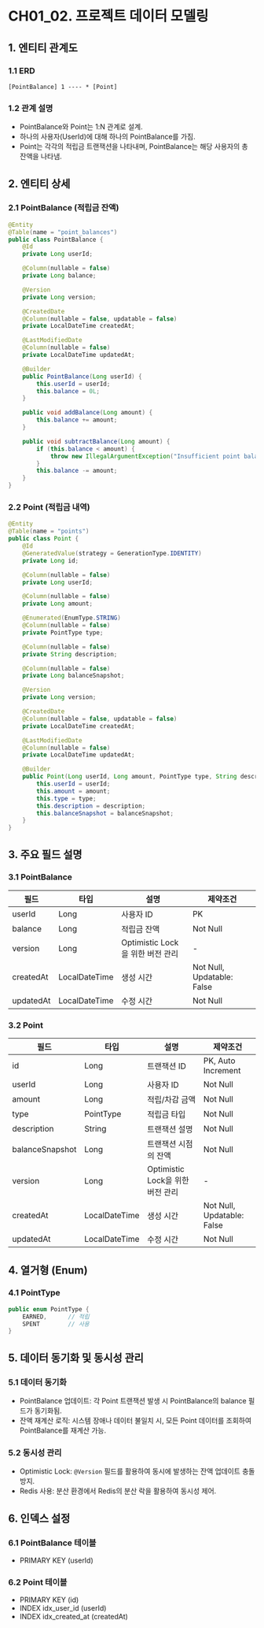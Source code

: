 # CH01_02. 프로젝트 데이터 모델링

## 1. 엔티티 관계도

### 1.1 ERD
```
[PointBalance] 1 ---- * [Point]
```

### 1.2 관계 설명
- PointBalance와 Point는 1:N 관계로 설계.
- 하나의 사용자(UserId)에 대해 하나의 PointBalance를 가짐.
- Point는 각각의 적립금 트랜잭션을 나타내며, PointBalance는 해당 사용자의 총 잔액을 나타냄.

## 2. 엔티티 상세

### 2.1 PointBalance (적립금 잔액)
```java
@Entity
@Table(name = "point_balances")
public class PointBalance {
    @Id
    private Long userId;

    @Column(nullable = false)
    private Long balance;

    @Version
    private Long version;

    @CreatedDate
    @Column(nullable = false, updatable = false)
    private LocalDateTime createdAt;

    @LastModifiedDate
    @Column(nullable = false)
    private LocalDateTime updatedAt;

    @Builder
    public PointBalance(Long userId) {
        this.userId = userId;
        this.balance = 0L;
    }

    public void addBalance(Long amount) {
        this.balance += amount;
    }

    public void subtractBalance(Long amount) {
        if (this.balance < amount) {
            throw new IllegalArgumentException("Insufficient point balance");
        }
        this.balance -= amount;
    }
}
```

### 2.2 Point (적립금 내역)
```java
@Entity
@Table(name = "points")
public class Point {
    @Id
    @GeneratedValue(strategy = GenerationType.IDENTITY)
    private Long id;

    @Column(nullable = false)
    private Long userId;

    @Column(nullable = false)
    private Long amount;

    @Enumerated(EnumType.STRING)
    @Column(nullable = false)
    private PointType type;

    @Column(nullable = false)
    private String description;

    @Column(nullable = false)
    private Long balanceSnapshot;

    @Version
    private Long version;

    @CreatedDate
    @Column(nullable = false, updatable = false)
    private LocalDateTime createdAt;

    @LastModifiedDate
    @Column(nullable = false)
    private LocalDateTime updatedAt;

    @Builder
    public Point(Long userId, Long amount, PointType type, String description, Long balanceSnapshot) {
        this.userId = userId;
        this.amount = amount;
        this.type = type;
        this.description = description;
        this.balanceSnapshot = balanceSnapshot;
    }
}
```

## 3. 주요 필드 설명

### 3.1 PointBalance
| 필드 | 타입 | 설명 | 제약조건 |
|------|------|------|----------|
| userId | Long | 사용자 ID | PK |
| balance | Long | 적립금 잔액 | Not Null |
| version | Long | Optimistic Lock을 위한 버전 관리 | - |
| createdAt | LocalDateTime | 생성 시간 | Not Null, Updatable: False |
| updatedAt | LocalDateTime | 수정 시간 | Not Null |

### 3.2 Point
| 필드 | 타입 | 설명 | 제약조건 |
|------|------|------|----------|
| id | Long | 트랜잭션 ID | PK, Auto Increment |
| userId | Long | 사용자 ID | Not Null |
| amount | Long | 적립/차감 금액 | Not Null |
| type | PointType | 적립금 타입 | Not Null |
| description | String | 트랜잭션 설명 | Not Null |
| balanceSnapshot | Long | 트랜잭션 시점의 잔액 | Not Null |
| version | Long | Optimistic Lock을 위한 버전 관리 | - |
| createdAt | LocalDateTime | 생성 시간 | Not Null, Updatable: False |
| updatedAt | LocalDateTime | 수정 시간 | Not Null |

## 4. 열거형 (Enum)

### 4.1 PointType
```java
public enum PointType {
    EARNED,      // 적립
    SPENT        // 사용
}
```

## 5. 데이터 동기화 및 동시성 관리

### 5.1 데이터 동기화
- PointBalance 업데이트: 각 Point 트랜잭션 발생 시 PointBalance의 balance 필드가 동기화됨.
- 잔액 재계산 로직: 시스템 장애나 데이터 불일치 시, 모든 Point 데이터를 조회하여 PointBalance를 재계산 가능.

### 5.2 동시성 관리
- Optimistic Lock: `@Version` 필드를 활용하여 동시에 발생하는 잔액 업데이트 충돌 방지.
- Redis 사용: 분산 환경에서 Redis의 분산 락을 활용하여 동시성 제어.

## 6. 인덱스 설정

### 6.1 PointBalance 테이블
- PRIMARY KEY (userId)

### 6.2 Point 테이블
- PRIMARY KEY (id)
- INDEX idx_user_id (userId)
- INDEX idx_created_at (createdAt)

